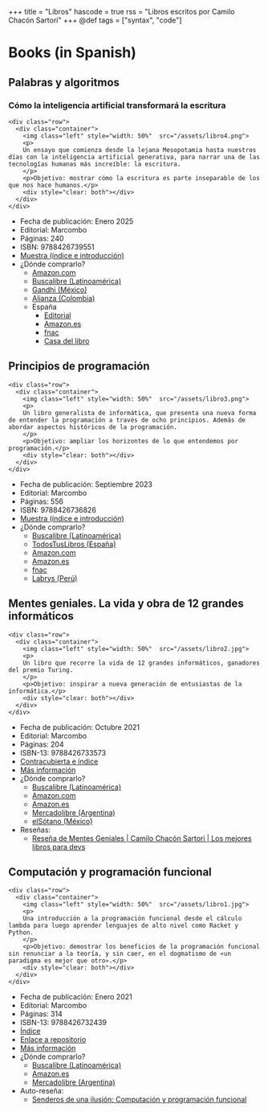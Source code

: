 +++
title = "Libros"
hascode = true
rss = "Libros escritos por Camilo Chacón Sartori"
+++
@def tags = ["syntax", "code"]

# Books (in Spanish)


## Palabras y algoritmos
### Cómo la inteligencia artificial transformará la escritura
~~~
<div class="row">
  <div class="container">
    <img class="left" style="width: 50%"  src="/assets/libro4.png">
    <p>
    Un ensayo que comienza desde la lejana Mesopotamia hasta nuestros días con la inteligencia artificial generativa, para narrar una de las tecnologías humanas más increíble: la escritura. 
    </p>
    <p>Objetivo: mostrar cómo la escritura es parte inseparable de los que nos hace humanos.</p>
    <div style="clear: both"></div>  
  </div>
</div>
~~~
- Fecha de publicación: Enero 2025
- Editorial: Marcombo
- Páginas: 240
- ISBN: 9788426739551
- [Muestra (índice e introducción)](https://www.researchgate.net/publication/386334083_Palabras_y_Algoritmos)
- ¿Dónde comprarlo?
  - [Amazon.com](https://www.amazon.com/-/es/Palabras-algoritmos-inteligencia-artificial-transformar%C3%A1/dp/8426739555/ref=sr_1_1?__mk_es_US=%C3%85M%C3%85%C5%BD%C3%95%C3%91&sr=8-1)
  - [Buscalibre (Latinoamérica)](https://www.buscalibre.cl/libro-palabras-y-algoritmos-como-la-inteligencia-artificial-transformara-la-escritura/9789587789997/p/63660818)
  - [Gandhi (México)](https://www.gandhi.com.mx/palabras-y-algoritmos-9788426739551/p)
  - [Alianza (Colombia)](https://www.alpha-editorial.com/Papel/9789587789997/Palabras+Y+Algoritmos)
  - España 
    - [Editorial](https://www.marcombo.com/libro/libros-tecnicos-de-arte-y-cientificos/informatica-libros-tecnicos-y-cientificos/palabras-y-algoritmos/)
    - [Amazon.es](https://www.amazon.es/Palabras-algoritmos-inteligencia-artificial-transformar%C3%A1/dp/8426739555/ref=sr_1_1?__mk_es_ES=%C3%85M%C3%85%C5%BD%C3%95%C3%91&sr=8-1)
    - [fnac](https://www.fnac.es/a11574874/CAMILO-CHACON-SARTORI-Palabras-Y-Algoritmos)
    - [Casa del libro](https://www.casadellibro.com/libro-palabras-y-algoritmos/9788426739551/16573682)

## Principios de programación
~~~
<div class="row">
  <div class="container">
    <img class="left" style="width: 50%"  src="/assets/libro3.png">
    <p>
    Un libro generalista de informática, que presenta una nueva forma de entender la programación a través de ocho principios. Además de abordar aspectos históricos de la programación.
    </p>
    <p>Objetivo: ampliar los horizontes de lo que entendemos por programación.</p>
    <div style="clear: both"></div>  
  </div>
</div>
~~~
- Fecha de publicación: Septiembre 2023
- Editorial: Marcombo
- Páginas: 556
- ISBN: 9788426736826
- [Muestra (índice e introducción)](https://www.researchgate.net/publication/373708742_Principios_de_Programacion)
- ¿Dónde comprarlo?
  - [Buscalibre (Latinoamérica)](https://www.buscalibre.cl/libro-principios-de-programacion/9788426736826/p/55624443)
  - [TodosTusLibros (España)](https://www.todostuslibros.com/libros/principios-de-programacion_978-84-267-3682-6)
  - [Amazon.com](https://www.amazon.com/Principios-programaci%C3%B3n-Camilo-Chac%C3%B3n-Sartori/dp/8426736823/ref=sr_1_1?crid=2H4GO13UZKFSF&keywords=principios+de+programaci%C3%B3n+camilo&qid=1703706352&sprefix=principios+de+programaci%C3%B3n+cami%2Caps%2C264&sr=8-1)
  - [Amazon.es](https://www.amazon.es/Principios-programaci%C3%B3n-Camilo-Chac%C3%B3n-Sartori/dp/8426736823/ref=sr_1_1?qid=1693495298&refinements=p_27%3ACamilo+Chac%C3%B3n+Sartori&s=books&sr=1-1)
  - [fnac](https://www.fnac.es/a10402584/CAMILO-CHACON-SARTORI-Principios-de-programacion)
  - [Labrys (Perú)](https://labrys.pe/products/marcombo-principios-de-programacion-9788426736826-519529e83def43bf9c5c402a833c8c55?q=camilo%20chacon%20sartori)

## Mentes geniales. La vida y obra de 12 grandes informáticos
~~~
<div class="row">
  <div class="container">
    <img class="left" style="width: 50%"  src="/assets/libro2.jpg">
    <p>
    Un libro que recorre la vida de 12 grandes informáticos, ganadores del premio Turing.
    </p>
    <p>Objetivo: inspirar a nueva generación de entusiastas de la informática.</p>
    <div style="clear: both"></div>  
  </div>
</div>
~~~
- Fecha de publicación: Octubre 2021
- Editorial: Marcombo
- Páginas: 204
- ISBN-13: 9788426733573
- [Contracubierta e índice](https://www.researchgate.net/publication/355029054_Mentes_geniales_La_vida_y_obra_de_12_grandes_informaticos?_sg%5B0%5D=YxRAjKfHJ5k7ok0EOl4-IZYZyp8e_Owkdw4Qcu_FV7RsxeqKEU9mgJoKXmpcgWyBU5GRkEHBpQprGZvB-9-nYBXxw1QofMQVY10ftf1V.UlwE7UsOq7hIpYrD0G-ns8909AXIIAEPvm-3r1gqVM_p_iYhYSsVqHKeX3xx4pndHQ721B1MjlPvdp2JjRwNJg&_tp=eyJjb250ZXh0Ijp7ImZpcnN0UGFnZSI6ImhvbWUiLCJwYWdlIjoicHJvZmlsZSIsInBvc2l0aW9uIjoicGFnZUNvbnRlbnQifX0)
- [Más información](https://www.marcombo.com/mentes-geniales-la-vida-y-obra-de-12-grandes-informaticos-9788426733573/)
- ¿Dónde comprarlo?
  - [Buscalibre (Latinoamérica)](https://www.buscalibre.cl/libro-mentes-geniales-la-vida-y-obra-de-12-grandes-informaticos/9788426733573/p/53619955)
  - [Amazon.com](https://www.amazon.com/Mentes-geniales-vida-grandes-inform%C3%A1ticos/dp/8426733573/ref=tmm_pap_swatch_0?_encoding=UTF8&qid=1703706393&sr=1-1)
  - [Amazon.es](https://www.amazon.es/Mentes-geniales-vida-grandes-informáticos/dp/8426733573)
  - [Mercadolibre (Argentina)](https://www.mercadolibre.com.ar/libro-int-mentes-geniales-la-vida-de-12-grandes-informaticos/p/MLA22167923?pdp_filters=category:MLA412445#searchVariation=MLA22167923&position=1&search_layout=stack&type=product&tracking_id=8592e6f1-f783-42ba-a546-617e39e8e93a)
  - [elSótano (México)](https://www.elsotano.com/libro/mentes-geniales-la-vida-y-obra-de-12-grandes-informaticos_10643946)
- Reseñas:
  - [Reseña de Mentes Geniales | Camilo Chacón Sartori | Los mejores libros para devs](https://youtu.be/fEgQzbhEvWc)

## Computación y programación funcional
~~~
<div class="row">
  <div class="container">
    <img class="left" style="width: 50%"  src="/assets/libro1.jpg">
    <p>
    Una introducción a la programación funcional desde el cálculo lambda para luego aprender lenguajes de alto nivel como Racket y Python.
    </p>
    <p>Objetivo: demostrar los beneficios de la programación funcional sin renunciar a la teoría, y sin caer, en el dogmatismo de «un paradigma es mejor que otro».</p>
    <div style="clear: both"></div>  
  </div>
</div>
~~~
- Fecha de publicación: Enero 2021
- Editorial: Marcombo
- Páginas: 314
- ISBN-13: 9788426732439
- [Índice](https://www.researchgate.net/publication/348634295_Computacion_y_programacion_funcional)
- [Enlace a repositorio](https://github.com/Marcombo/computacion-calculo-lambda-programacion-funcional)
- [Más información](https://www.marcombo.com/computacion-y-programacion-funcional-9788426732439/)
- ¿Dónde comprarlo?
  - [Buscalibre (Latinoamérica)](https://www.buscalibre.cl/libro-computacion-y-programacion-funcional/9788426732439/p/53130911)
  - [Amazon.es](https://www.amazon.es/Computación-programación-funcional-Camilo-Sartori/dp/8426732437)
  - [Mercadolibre (Argentina)](https://www.mercadolibre.com.ar/libro-computacin-y-programacin-funcional/p/MLA22042682?pdp_filters=category:MLA412445#searchVariation=MLA22042682&position=2&search_layout=stack&type=product&tracking_id=31c138da-2614-4065-b241-7633636af879)
- Auto-reseña:
  - [Senderos de una ilusión: Computación y programación funcional](https://youtu.be/MGu5sG4U2Vw)
